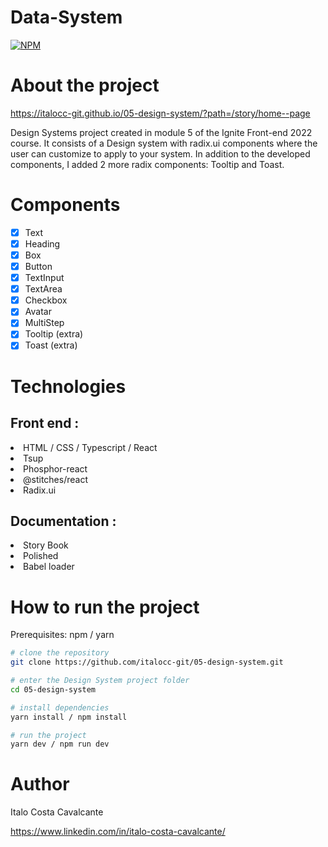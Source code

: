 # Data-System

[![NPM](https://img.shields.io/npm/l/react)](https://github.com/italocc-git/05-design-system/blob/main/LICENSE) 

# About the project

https://italocc-git.github.io/05-design-system/?path=/story/home--page

Design Systems project created in module 5 of the Ignite Front-end 2022 course. It consists of a Design system with radix.ui components where the user
can customize to apply to your system. In addition to the developed components, I added 2 more radix components: Tooltip and Toast.

# Components

- [X] Text
- [X] Heading
- [X] Box
- [X] Button
- [X] TextInput
- [X] TextArea
- [X] Checkbox
- [X] Avatar
- [X] MultiStep
- [X] Tooltip (extra)
- [X] Toast (extra)

# Technologies

## Front end : 
 <li> HTML / CSS / Typescript / React
 <li> Tsup </li>
 <li> Phosphor-react </li>
 <li> @stitches/react </li>
 <li> Radix.ui </li>

## Documentation : 
 <li> Story Book </li>
 <li> Polished </li>
 <li> Babel loader </li>

 # How to run the project
 
 Prerequisites: npm / yarn

```bash
# clone the repository
git clone https://github.com/italocc-git/05-design-system.git

# enter the Design System project folder 
cd 05-design-system

# install dependencies
yarn install / npm install

# run the project
yarn dev / npm run dev
```

# Author

Italo Costa Cavalcante

https://www.linkedin.com/in/italo-costa-cavalcante/
